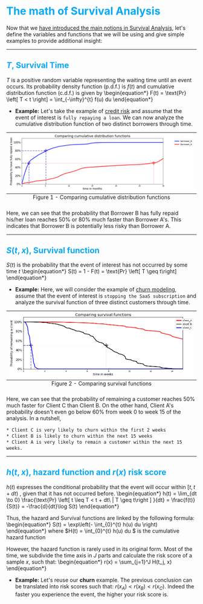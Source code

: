 <!-- # The math of Survival Analysis -->
<!-- --- -->

<style>
  h1, h2, h3, h4 { color: #04A9F4; }
</style>

# The math of Survival Analysis

Now that we [have introduced the main notions in Survival Analysis](intro.md), let's define the variables and functions that we will be using and give simple examples to provide additional insight:

---


## $T$, Survival Time

$T$ is a positive random variable representing the waiting time until an event occurs. Its probability density function (p.d.f.) is $f(t)$ and cumulative distribution function (c.d.f.) is given by 
\begin{equation*}
F(t) = \text{Pr} \left[ T < t \right] = \int_{-\infty}^{t} f(u) du
\end{equation*}

* **Example:**
Let's take the example of [credit risk](tutorials/credit_risk.md) and assume that the event of interest is `fully repaying a loan`. We can now analyze the cumulative distribution function of two distinct borrowers through time.
<center><table class="image">
<caption align="bottom">Figure 1 - Comparing cumulative distribution functions</caption>
<tr><td><center><img src="images/math_cdf.png" alt="PySurvival - Comparing cumulative distribution functions" title="PySurvival - Comparing cumulative distribution functions" width=100%, height=100%  /></center>
</td></tr>
</table>
</center>
Here, we can see that the probability that Borrower B has fully repaid his/her loan reaches 50% or 80% much faster than Borrower A's. This indicates that Borrower B is potentially less risky than Borrower A.

---

## $S(t, x)$, Survival function
$S(t)$ is the probability that the event of interest has not occurred by some time $t$
\begin{equation*}
S(t) = 1 - F(t) = \text{Pr} \left[ T \geq t\right]  
\end{equation*}

* **Example:**
Here, we will consider the example of [churn modeling](tutorials/churn.md), assume that the event of interest is `stopping the SaaS subscription` and analyze the survival function of three distinct customers through time.
<center><table class="image">
<caption align="bottom">Figure 2 - Comparing survival functions</caption>
<tr><td><center><img src="images/math_surv.png" alt="PySurvival - Comparing survival functions" title="PySurvival - Comparing survival functions" width=100%, height=100%  /></center>
</td></tr>
</table>
</center>
Here, we can see that the probability of remaining a customer reaches 50% much faster for Client C than Client B. On the other hand, Client A's  probability doesn't even go below 60% from week 0 to week 15 of the analysis. In a nutshell, 

	* Client C is very likely to churn within the first 2 weeks
	* Client B is likely to churn within the next 15 weeks
	* Client A is very likely to remain a customer within the next 15 weeks.

---

## $h(t, x)$, hazard function and $r(x)$ risk score
$h(t)$ expresses the conditional probability that the event will occur within $[t, t+dt)$ , given that it has not occurred before.
\begin{equation*}
h(t) = \lim_{dt \to 0} \frac{\text{Pr} \left[  t \leq T < t + dt\ | T \geq t\right ] }{dt} = \frac{f(t)}{S(t)} = -\frac{d}{dt}\log  S(t) 
\end{equation*}

Thus, the hazard and Survival functions are linked by the following formula: 
\begin{equation*}
S(t) = \exp\left(- \int_{0}^{t} h(u) du \right) 
\end{equation*}
where $H(t) = \int_{0}^{t} h(u) du $ is the cumulative hazard function

However, the hazard function is rarely used in its original form. Most of the time, we subdivide the time axis in $J$ parts and calculate the risk score of a sample $x$, such that:
\begin{equation*}
r(x) = \sum_{j=1}^J H(t_j, x)
\end{equation*}

* **Example:** Let's reuse our **churn** example. The previous conclusion can be translated into risk scores such that: $r(x_A) < r(x_B) < r(x_C)$. Indeed the faster you experience the event, the higher your risk score is.